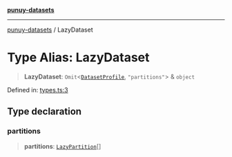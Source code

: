 [**punuy-datasets**](../README.md)

***

[punuy-datasets](../README.md) / LazyDataset

# Type Alias: LazyDataset

> **LazyDataset**: `Omit`\<[`DatasetProfile`](../interfaces/DatasetProfile.md), `"partitions"`\> & `object`

Defined in: [types.ts:3](https://github.com/andrefs/punuy-datasets/blob/6011a8fdf7a1327e3552464eff1eb4fa6c957091/src/lib/types.ts#L3)

## Type declaration

### partitions

> **partitions**: [`LazyPartition`](LazyPartition.md)[]

